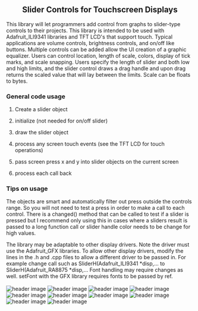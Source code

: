 <b><h2><center>Slider Controls for Touchscreen Displays</center></h1></b>

This library will let programmers add control from graphs to slider-type controls to their projects. This library is intended to be used with Adafruit_ILI9341 libraries and TFT LCD's that support touch. Typical applications are volume controls, brightness controls, and on/off like buttons. Multiple controls can be added allow the UI creation of a graphic equalizer. Users can control location, length of scale, colors, display of tick marks, and scale snapping. Users specify the length of slider and both low and high limits, and the slider control draws a drag handle and upon drag returns the scaled value that will lay between the limits. Scale can be floats to bytes. 

<b><h3>General code usage</b></h3> 

1. Create a slider object

2. initialize (not needed for on/off slider)

3. draw the slider object

4. process any screen touch events (see the TFT LCD for touch operations)
5. pass screen press x and y into slider objects on the current screen
6. process each call back

<b><h3>Tips on usage</b></h3> 

The objects are smart and automatically filter out press outside the controls range. So you will not need to test a press in order to make a call to each control. There is a changed() method that can be called to test if a slider is pressed but I recommend only using this in cases where a sliders result is passed to a long function call or slider handle color needs to be change for high values.

The library may be adaptable to other display drivers. Note the driver must use the Adafruit_GFX libraries. To allow other display drivers, modify the lines in the .h and .cpp files to allow a different driver to be passed in. For example change call such as SliderH(Adafruit_ILI9341 *disp,... to SliderH(Adafruit_RA8875 *disp,...
Font handling may require changes as well. setFont with the GFX library requires fonts to be passed by ref.
<br>
<br>
![header image](https://raw.github.com/KrisKasprzak/Adafruit_ILI9341_controls/master/BarChartH.jpg)
![header image](https://raw.github.com/KrisKasprzak/Adafruit_ILI9341_controls/master/BarChartV.jpg)
![header image](https://raw.github.com/KrisKasprzak/Adafruit_ILI9341_controls/master/CGraph.jpg)
![header image](https://raw.github.com/KrisKasprzak/Adafruit_ILI9341_controls/master/Dial.jpg)
![header image](https://raw.github.com/KrisKasprzak/Adafruit_ILI9341_controls/master/Equalizer.jpg)
![header image](https://raw.github.com/KrisKasprzak/Adafruit_ILI9341_controls/master/ColorPicker.jpg)
![header image](https://raw.github.com/KrisKasprzak/Adafruit_ILI9341_controls/master/RingSliders.jpg)
![header image](https://raw.github.com/KrisKasprzak/Adafruit_ILI9341_controls/master/Button.jpg)
![header image](https://raw.github.com/KrisKasprzak/Adafruit_ILI9341_controls/master/Checkbox.jpg)
![header image](https://raw.github.com/KrisKasprzak/Adafruit_ILI9341_controls/master/OptionButton.jpg)



